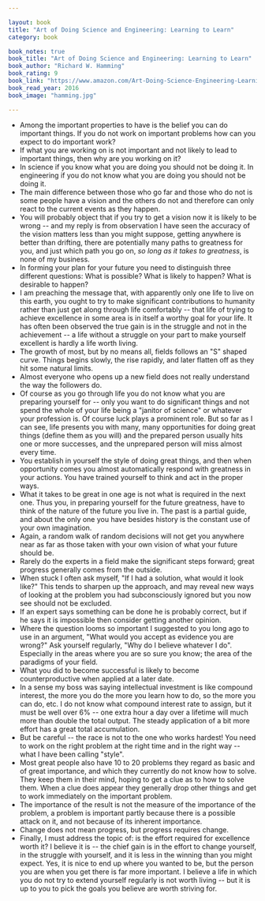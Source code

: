 ```yaml
---

layout: book
title: "Art of Doing Science and Engineering: Learning to Learn"
category: book

book_notes: true
book_title: "Art of Doing Science and Engineering: Learning to Learn"
book_author: "Richard W. Hamming"
book_rating: 9
book_link: "https://www.amazon.com/Art-Doing-Science-Engineering-Learning/dp/9056995006"
book_read_year: 2016
book_image: "hamming.jpg"

---
```


- Among the important properties to have is the belief you can do important things. If you do not work on important problems how can you expect to do important work?
- If what you are working on is not important and not likely to lead to important things, then why are you working on it? 
- In science if you know what you are doing you should not be doing it. In engineering if you do not know what you are doing  you should not be doing it.
- The main difference between those who go far and those who do not is some people have a vision and the others do not and therefore can only react to the current events as they happen.
- You will probably object that if you try to get a vision now it is likely to be wrong -- and my reply is from observation I have seen the accuracy of the vision matters less than you might suppose, getting anywhere is better than drifting, there are potentially many paths to greatness for you, and just which path you go on, _so long as it takes to greatness_, is none of my business.
- In forming your plan for your future you need to distinguish three different questions: What is possible? What is likely to happen? What is desirable to happen?
- I am preaching the message that, with apparently only one life to live on this earth, you ought to try to make significant contributions to humanity rather than just get along through life comfortably -- that life of trying to achieve excellence in some area is in itself a worthy goal for your life. It has often been observed the true gain is in the struggle and not in the achievement -- a life without a struggle on your part to make yourself excellent is hardly a life worth living. 
- The growth of most, but by no means all, fields follows an "S" shaped curve. Things begins slowly, the rise rapidly, and later flatten off as they hit some natural limits.
- Almost everyone who opens up a new field does not really understand the way the followers do.
- Of course as you go through life you do not know what you are preparing yourself for -- only you want to do significant things and not spend the whole of your life being a "janitor of science" or whatever your profession is. Of course luck plays a prominent role. But so far as I can see, life presents you with many, many opportunities for doing great things (define them as you will) and the prepared person usually hits one or more successes, and the unprepared person will miss almost every time.
- You establish in yourself the style of doing great things, and then when opportunity comes you almost automatically respond with greatness in your actions. You have trained yourself to think and act in the proper ways. 
- What it takes to be great in one age is not what is required in the next one. Thus you, in preparing yourself for the future greatness, have to think of the nature of the future you live in. The past is a partial guide, and about the only one you have besides history is the constant use of your own imagination. 
- Again, a random walk of random decisions will not get you anywhere near as far as those taken with your own vision of what your future should be.
- Rarely do the experts in a field make the significant steps forward; great progress generally comes from the outside.
- When stuck I often ask myself, "If I had a solution, what would it look like?" This tends to sharpen up the approach, and may reveal new ways of looking at the problem you had subconsciously ignored but you now see should not be excluded. 
- If an expert says something can be done he is probably correct, but if he says it is impossible then consider getting another opinion.
- Where the question looms so important I suggested to you long ago to use in an argument, "What would you accept as evidence you are wrong?" Ask yourself regularly, "Why do I believe whatever I do". Especially in the areas where you are so sure you know; the area of the paradigms of your field. 
- What you did to become successful is likely to become counterproductive when applied at a later date.
- In a sense my boss was saying intellectual investment is like compound interest, the more you do the more you learn how to do, so the more you can do, etc. I do not know what compound interest rate to assign, but it must be well over 6% -- one extra hour a day over a lifetime will much more than double the total output. The steady application of a bit more effort has a great total accumulation.  
- But be careful -- the race is not to the one who works hardest! You need to work on the right problem at the right time and in the right way -- what I have been calling "style".
- Most great people also have 10 to 20 problems they regard as basic and of great importance, and which they currently do not know how to solve. They keep them in their mind, hoping to get a clue as to how to solve them. When a clue does appear they generally drop other things and get to work immediately on the important problem.
- The importance of the result is not the measure of the importance of the problem, a problem is important partly because there is a possible attack on it, and not because of its inherent importance. 
- Change does not mean progress, but progress requires change.
- Finally, I must address the topic of: is the effort required for excellence worth it? I believe it is -- the chief gain is in the effort to change yourself, in the struggle with yourself, and it is less in the winning than you might expect. Yes, it is nice to end up where you wanted to be, but the person you are when you get there is far more important. I believe a life in which you do not try to extend yourself regularly is not worth living -- but it is up to you to pick the goals you believe are worth striving for.
